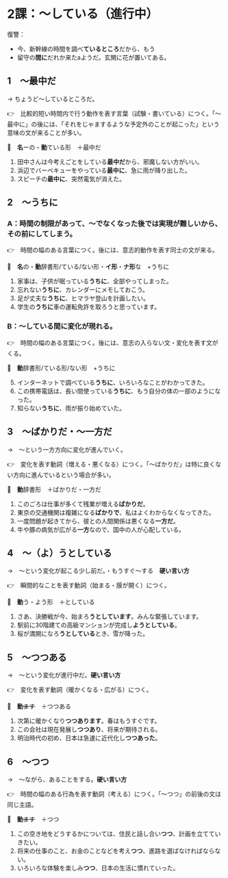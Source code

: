 # 2課：～している（進行中）

復讐：

- 今、新幹線の時間を調べ**ているところ**だから、もう
- 留守の**間に**だれか来たaようだ。玄関に花が置いてある。

## 1　〜最中だ

→ ちょうど〜しているところだ。

👉　比較的短い時間内で行う動作を表す言葉（試験・書いている）につく。「〜最中に」の後には、「それをじゃまするような予定外のことが起こった」という意味の文が来ることが多い。

🔗　**名**ーの・**動**ている形　＋最中だ

1. 田中さんは今考えごとをしている**最中だ**から、邪魔しない方がいい。
2. 浜辺でバーベキューをやっている**最中に**、急に雨が降り出した。
3. スピーチの**最中に**、突然電気が消えた。

## 2　〜うちに

### A：時間の制限があって、〜でなくなった後では実現が難しいから、その前にしてしまう。

👉　時間の幅のある言葉につく。後には、意志的動作を表す同士の文が来る。

🔗　**名**の・**動**辞書形/ている/ない形・**イ形**・**ナ形**な　+うちに

1. 家事は、子供が眠っている**うちに**、全部やってしまった。
2. 忘れない**うちに**、カレンダーにメモしておこう。
3. 足が丈夫な**うちに**、ヒマラヤ登山を計画したい。
4. 学生の**うちに**車の運転免許を取ろうと思っています。

### B：〜している間に変化が現れる。

👉　時間の幅のある言葉につく。後には、意志の入らない文・変化を表す文がくる。

🔗　**動**辞書形/ている形/ない形　+うちに

5. インターネットで調べている**うちに**、いろいろなことがわかってきた。
6. この携帯電話は、長い間使っている**うちに**、もう自分の体の一部のようになった。
7. 知らない**うちに**、雨が振り始めていた。

## 3　〜ばかりだ・〜一方だ

→　〜という一方方向に変化が進んでいく。

👉　変化を表す動詞（増える・悪くなる）につく。「〜ばかりだ」は特に良くない方向に進んでいるという場合が多い。

🔗　**動**辞書形　＋ばかりだ・一方だ

1. このごろは仕事が多くて残業が増える**ばかりだ**。
2. 東京の交通機関は複雑になる**ばかりで**、私はよくわからなくなってきた。
3. 一度問題が起きてから、彼との人間関係は悪くなる**一方だ**。
4. 牛や豚の病気が広がる**一方**なので、国中の人が心配している。

## 4　〜（よ）うとしている

→　〜という変化が起こる少し前だ。・もうすぐ〜する　**硬い言い方**

👉　瞬間的なことを表す動詞（始まる・膜が開く）につく。

🔗　**動**う・よう形　＋としている

1. さあ、決勝戦が今、始まろ**うとしています**。みんな緊張しています。
2. 駅前に30階建ての高級マンションが完成し**ようとしている**。
3. 桜が満開になろ**うとしている**とき、雪が降った。

## 5　〜つつある

→　〜という変化が進行中だ。**硬い言い方**

👉　変化を表す動詞（暖かくなる・広がる）につく。

🔗　**動**~~ます~~　＋つつある

1. 次第に暖かくなり**つつあります**。春はもうすぐです。
2. この会社は現在発展し**つつあり**、将来が期待される。
3. 明治時代の初め、日本は急速に近代化し**つつあった**。

## 6　〜つつ

→　〜ながら、あることをする。**硬い言い方**

👉　時間の幅のある行為を表す動詞（考える）につく。「〜つつ」の前後の文は同じ主語。

🔗　**動**~~ます~~　＋つつ

1. この空き地をどうするかについては、住民と話し合い**つつ**、計画を立てていきたい。
2. 将来の仕事のこと、お金のことなどを考え**つつ**、進路を選ばなければならない。
3. いろいろな体験を楽しみ**つつ**、日本の生活に慣れていった。
